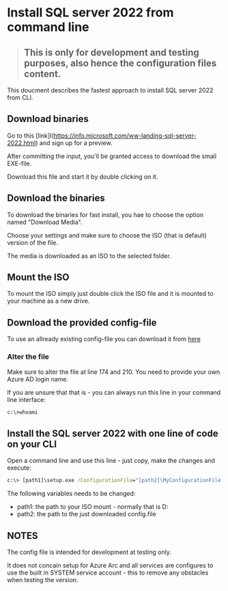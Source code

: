 # Install SQL server 2022 from command line


>## This is only for development and testing purposes, also hence the configuration files content.

This doucment describes the fastest approach to install SQL server 2022 from CLI.

## Download binaries

Go to this [link]I(https://info.microsoft.com/ww-landing-sql-server-2022.html) and sign up for a preview. 

After committing the input, you'll be granted access to download the small EXE-file.

Download this file and start it by double clicking on it.

## Download the binaries
To download the binaries for fast install, you hae to choose the option named "Download Media".

Choose your settings and make sure to choose the ISO (that is default) version of the file.

The media is downloaded as an ISO to the selected folder.

## Mount the ISO
To mount the ISO simply just double click the ISO file and it is mounted to your machine as a new drive.

## Download the provided config-file 
To use an allready existing config-file you can download it from [here](ConfigurationFile.ini)

### Alter the file
Make sure to alter the file at line 174 and 210. You need to provide your own Azure AD login name.

If you are unsure that that is - you can always run this line in your command line interface:

```cmd
c:\>whoami
```

## Install the SQL server 2022 with one line of code on your CLI
Open a command line and use this line - just copy, make the changes and execute:

```cmd
c:\> [path1]\setup.exe /ConfigurationFile="[path2]\MyConfigurationFile.INI"
```

The following variables needs to be changed:

- path1: the path to your ISO mount - normally that is D:
- path2: the path to the just downloaded config.file

## NOTES
The config file is intended for development at testing only. 

It does not concain setup for Azure Arc and all services are configures to use the built in SYSTEM service account - this to remove any obstacles when testing the version.

